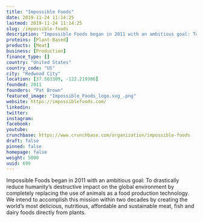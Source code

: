 ```yaml
---
title: "Impossible Foods"
date: 2019-11-24 11:14:25
lastmod: 2019-11-24 11:14:25
slug: /impossible-foods
description: "Impossible Foods began in 2011 with an ambitious goal: To drastically reduce humanity’s destructive impact on the global environment by completely replacing the use of animals as a food production technology. We intend to accomplish this mission within two decades by creating the world’s most delicious, nutritious, affordable and sustainable meat, fish and dairy foods directly from plants."
proteins: [Plant-Based]
products: [Meat]
business: [Production]
finance_type: []
country: "United States"
country_code: "US"
city: "Redwood City"
location: [37.503309, -122.219386]
founded: 2011
founders: "Pat Brown"
featured_image: "Impossible_Foods_logo.svg_.png"
website: https://impossiblefoods.com/
linkedin: 
twitter: 
instagram: 
facebook: 
youtube: 
crunchbase: https://www.crunchbase.com/organization/impossible-foods
draft: false
pinned: false
homepage: false
weight: 5000
uuid: 695
---
```

Impossible Foods began in 2011 with an ambitious goal: To drastically reduce humanity’s destructive impact on the global environment by completely replacing the use of animals as a food production technology. We intend to accomplish this mission within two decades by creating the world’s most delicious, nutritious, affordable and sustainable meat, fish and dairy foods directly from plants.
